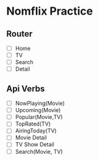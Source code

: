 # Nomflix Practice

## Router

- [ ] Home
- [ ] TV
- [ ] Search
- [ ] Detail

## Api Verbs

- [ ] NowPlaying(Movie)
- [ ] Upcoming(Movie)
- [ ] Popular(Movie,TV)
- [ ] TopRated(TV)
- [ ] AiringToday(TV)
- [ ] Movie Detail
- [ ] TV Show Detail
- [ ] Search(Movie, TV)
